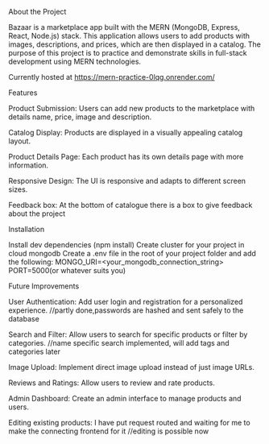 About the Project

Bazaar is a marketplace app built with the MERN (MongoDB, Express, React, Node.js) stack. This application allows users to add products with images, descriptions, and prices, which are then displayed in a catalog. The purpose of this project is to practice and demonstrate skills in full-stack development using MERN technologies.

Currently hosted at https://mern-practice-0lqg.onrender.com/ 

Features

Product Submission: Users can add new products to the marketplace with details name, price, image and description.

Catalog Display: Products are displayed in a visually appealing catalog layout.

Product Details Page: Each product has its own details page with more information.

Responsive Design: The UI is responsive and adapts to different screen sizes.

Feedback box: At the bottom of catalogue there is a box to give feedback about the project

Installation

Install dev dependencies (npm install) 
Create cluster for your project in cloud mongodb
Create a .env file in the root of your project folder and add the following:
MONGO_URI=<your_mongodb_connection_string>
PORT=5000(or whatever suits you)

Future Improvements

User Authentication: Add user login and registration for a personalized experience. //partly done,passwords are hashed and sent safely to the database

Search and Filter: Allow users to search for specific products or filter by categories. //name specific search implemented, will add tags and categories later

Image Upload: Implement direct image upload instead of just image URLs.

Reviews and Ratings: Allow users to review and rate products.

Admin Dashboard: Create an admin interface to manage products and users.

Editing existing products: I have put request routed and waiting for me to make the connecting frontend for it //editing is possible now
